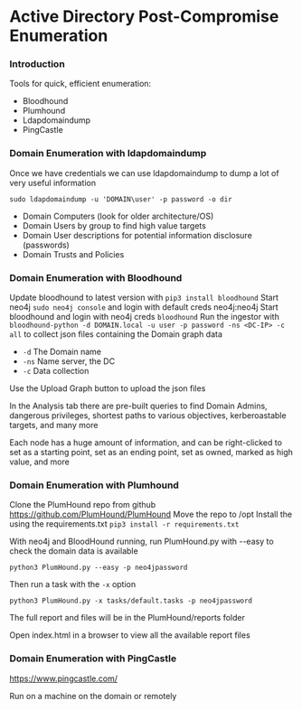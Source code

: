 # Active Directory Post-Compromise Enumeration

### Introduction

Tools for quick, efficient enumeration:

- Bloodhound
- Plumhound
- Ldapdomaindump
- PingCastle

### Domain Enumeration with ldapdomaindump

Once we have credentials we can use ldapdomaindump to dump a lot of very useful information

`sudo ldapdomaindump -u 'DOMAIN\user' -p password -o dir`

- Domain Computers (look for older architecture/OS)
- Domain Users by group to find high value targets
- Domain User descriptions for potential information disclosure (passwords)
- Domain Trusts and Policies

### Domain Enumeration with Bloodhound

Update bloodhound to latest version with `pip3 install bloodhound`
Start neo4j `sudo neo4j console` and login with default creds neo4j:neo4j
Start bloodhound and login with neo4j creds `bloodhound`
Run the ingestor with `bloodhound-python -d DOMAIN.local -u user -p password -ns <DC-IP> -c all` to collect 
json files containing the Domain graph data
- `-d` The Domain name
- `-ns` Name server, the DC
- `-c` Data collection 

Use the Upload Graph button to upload the json files

In the Analysis tab there are pre-built queries to find Domain Admins, dangerous privileges, shortest paths 
to various objectives, kerberoastable targets, and many more

Each node has a huge amount of information, and can be right-clicked to set as a starting point, set as an 
ending point, set as owned, marked as high value, and more

### Domain Enumeration with Plumhound

Clone the PlumHound repo from github https://github.com/PlumHound/PlumHound
Move the repo to /opt
Install the using the requirements.txt `pip3 install -r requirements.txt`

With neo4j and BloodHound running, run PlumHound.py with --easy to check the domain data is available

`python3 PlumHound.py --easy -p neo4jpassword`

Then run a task with the `-x` option

`python3 PlumHound.py -x tasks/default.tasks -p neo4jpassword`

The full report and files will be in the PlumHound/reports folder

Open index.html in a browser to view all the available report files

### Domain Enumeration with PingCastle

https://www.pingcastle.com/

Run on a machine on the domain or remotely
